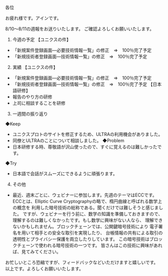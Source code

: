 各位

お疲れ様です。アインです。

8/10～8/11の週報をお送りいたします。
ご確認よろしくお願いいたします。

1. 今週の予定
【ユニクスの件】
- 「新規案件登録画面―必要技術情報一覧」の修正　⇒　100％完了予定
- 「新規技術者登録画面―技術情報一覧」の修正　⇒　100％完了予定

2. 実績
【ユニクスの件】
- 「新規案件登録画面―必要技術情報一覧」の修正　⇒　100％完了予定
- 「新規技術者登録画面―技術情報一覧」の修正　⇒　100％完了予定
【日本語研修】
- 報告のやり方の研修
- 上司に相談することを研修

3. 一週間の振り返り

◆Keep
- ユニクスプロトのサイトを修正するため、ULTRAの利用機会がありました。
- 同僚とULTRAのことについて相談しました。
◆Problem
- 日本研修する時、尊敬語が沢山使ったので、すぐに覚えるのは難しかったです。

◆Try
- 日本語で会話がスムーズにできるように頑張ります。

4. その他

- 最近、週末ごとに、ウェビナーに参加します。先週のテーマはECCです。
ECCとは、Elliptic Curve Cryptographyの略で、楕円曲線と呼ばれる数学上の概念を
利用した暗号技術の総称である。聞くだけでは難しそうと感じました。
ですが、ウェビナーを行う前に、数学の知識を準備しておきますので、
理解するのは難しくなかったです。もし数学に興味がない人なら、
理解できないかもしれません。ブロックチェーンでは、公開鍵暗号技術により
電子署名を用いて相手との安全な取引を実現したり、
台帳情報の共有による取引の透明性とプライバシー保護を両立したりしています。
この暗号技術はブロックチェーンで使われる暗号技術の一つです。
皆さんはこの技術に興味があれば、見てみてください。

お忙しいところ恐縮ですが、フィードバックなどいただけますと嬉しいです。
以上です。よろしくお願いいたします。